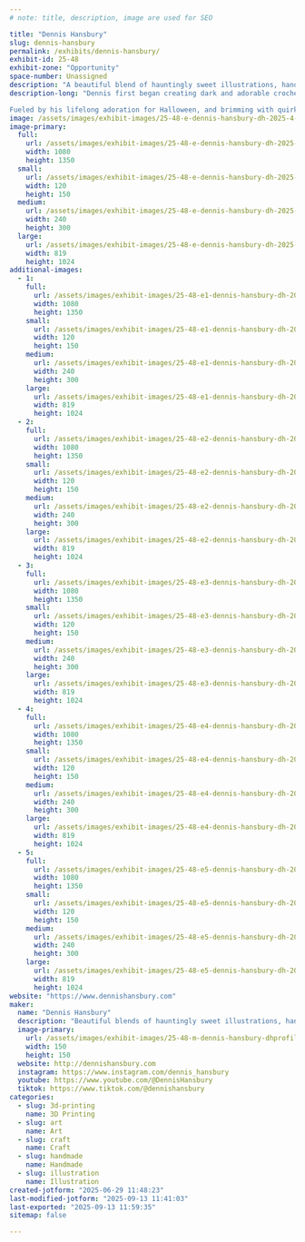 ```yaml
---
# note: title, description, image are used for SEO

title: "Dennis Hansbury"
slug: dennis-hansbury
permalink: /exhibits/dennis-hansbury/
exhibit-id: 25-48
exhibit-zone: "Opportunity"
space-number: Unassigned
description: "A beautiful blend of hauntingly sweet illustrations, handcrafted décor, and storytelling."
description-long: "Dennis first began creating dark and adorable crocheted animals and undead zombie plushies from his Arizona apartment in 2005, finding loving homes for them across the world through his first shop on Etsy. As time passed and he moved to Florida, where new passions were ignited – gallery shows and fine art became the focus, but he never stopped incorporating the gloomy, gothic, and gory aesthetic into his artwork. The passion for creating one-of-a-kind, handmade items would inspire him further, and woodworking soon became a permanent staple in his artwork.

Fueled by his lifelong adoration for Halloween, and brimming with quirky poems that provide a deeper dimension to his work, Dennis continues to bring life to the vast array of untold stories and subtle whispers he carries with him each day."
image: /assets/images/exhibit-images/25-48-e-dennis-hansbury-dh-2025-4-240x300.jpg
image-primary: 
  full:
    url: /assets/images/exhibit-images/25-48-e-dennis-hansbury-dh-2025-4-full.jpg
    width: 1080
    height: 1350
  small:
    url: /assets/images/exhibit-images/25-48-e-dennis-hansbury-dh-2025-4-120x150.jpg
    width: 120
    height: 150
  medium:
    url: /assets/images/exhibit-images/25-48-e-dennis-hansbury-dh-2025-4-240x300.jpg
    width: 240
    height: 300
  large:
    url: /assets/images/exhibit-images/25-48-e-dennis-hansbury-dh-2025-4-819x1024.jpg
    width: 819
    height: 1024
additional-images: 
  - 1:
    full:
      url: /assets/images/exhibit-images/25-48-e1-dennis-hansbury-dh-2025-2-full.jpg
      width: 1080
      height: 1350
    small:
      url: /assets/images/exhibit-images/25-48-e1-dennis-hansbury-dh-2025-2-120x150.jpg
      width: 120
      height: 150
    medium:
      url: /assets/images/exhibit-images/25-48-e1-dennis-hansbury-dh-2025-2-240x300.jpg
      width: 240
      height: 300
    large:
      url: /assets/images/exhibit-images/25-48-e1-dennis-hansbury-dh-2025-2-819x1024.jpg
      width: 819
      height: 1024
  - 2:
    full:
      url: /assets/images/exhibit-images/25-48-e2-dennis-hansbury-dh-2025-1-full.jpg
      width: 1080
      height: 1350
    small:
      url: /assets/images/exhibit-images/25-48-e2-dennis-hansbury-dh-2025-1-120x150.jpg
      width: 120
      height: 150
    medium:
      url: /assets/images/exhibit-images/25-48-e2-dennis-hansbury-dh-2025-1-240x300.jpg
      width: 240
      height: 300
    large:
      url: /assets/images/exhibit-images/25-48-e2-dennis-hansbury-dh-2025-1-819x1024.jpg
      width: 819
      height: 1024
  - 3:
    full:
      url: /assets/images/exhibit-images/25-48-e3-dennis-hansbury-dh-2025-3-full.jpg
      width: 1080
      height: 1350
    small:
      url: /assets/images/exhibit-images/25-48-e3-dennis-hansbury-dh-2025-3-120x150.jpg
      width: 120
      height: 150
    medium:
      url: /assets/images/exhibit-images/25-48-e3-dennis-hansbury-dh-2025-3-240x300.jpg
      width: 240
      height: 300
    large:
      url: /assets/images/exhibit-images/25-48-e3-dennis-hansbury-dh-2025-3-819x1024.jpg
      width: 819
      height: 1024
  - 4:
    full:
      url: /assets/images/exhibit-images/25-48-e4-dennis-hansbury-dh-2025-5-full.jpg
      width: 1080
      height: 1350
    small:
      url: /assets/images/exhibit-images/25-48-e4-dennis-hansbury-dh-2025-5-120x150.jpg
      width: 120
      height: 150
    medium:
      url: /assets/images/exhibit-images/25-48-e4-dennis-hansbury-dh-2025-5-240x300.jpg
      width: 240
      height: 300
    large:
      url: /assets/images/exhibit-images/25-48-e4-dennis-hansbury-dh-2025-5-819x1024.jpg
      width: 819
      height: 1024
  - 5:
    full:
      url: /assets/images/exhibit-images/25-48-e5-dennis-hansbury-dh-2025-6-full.jpg
      width: 1080
      height: 1350
    small:
      url: /assets/images/exhibit-images/25-48-e5-dennis-hansbury-dh-2025-6-120x150.jpg
      width: 120
      height: 150
    medium:
      url: /assets/images/exhibit-images/25-48-e5-dennis-hansbury-dh-2025-6-240x300.jpg
      width: 240
      height: 300
    large:
      url: /assets/images/exhibit-images/25-48-e5-dennis-hansbury-dh-2025-6-819x1024.jpg
      width: 819
      height: 1024
website: "https://www.dennishansbury.com"
maker: 
  name: "Dennis Hansbury"
  description: "Beautiful blends of hauntingly sweet illustrations, handcrafted wooden décor, modern production techniques, and storytelling – all wrapped in a playful gothic charm perfect for fans of spooky, offbeat art."
  image-primary:
    url: /assets/images/exhibit-images/25-48-m-dennis-hansbury-dhprofile01-25-150x150.jpg
    width: 150
    height: 150
  website: http://dennishansbury.com
  instagram: https://www.instagram.com/dennis_hansbury
  youtube: https://www.youtube.com/@DennisHansbury
  tiktok: https://www.tiktok.com/@dennishansbury
categories: 
  - slug: 3d-printing
    name: 3D Printing
  - slug: art
    name: Art
  - slug: craft
    name: Craft
  - slug: handmade
    name: Handmade
  - slug: illustration
    name: Illustration
created-jotform: "2025-06-29 11:48:23"
last-modified-jotform: "2025-09-13 11:41:03"
last-exported: "2025-09-13 11:59:35"
sitemap: false

---
```

